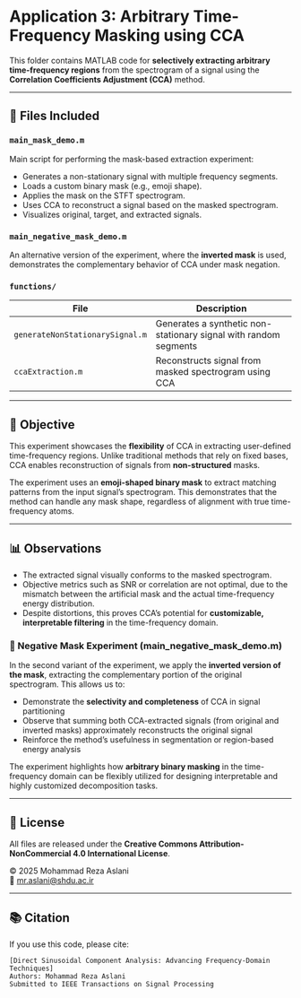 # Application 3: Arbitrary Time-Frequency Masking using CCA

This folder contains MATLAB code for **selectively extracting arbitrary time-frequency regions** from the spectrogram of a signal using the **Correlation Coefficients Adjustment (CCA)** method.

---

## 📁 Files Included

### `main_mask_demo.m`
Main script for performing the mask-based extraction experiment:
- Generates a non-stationary signal with multiple frequency segments.
- Loads a custom binary mask (e.g., emoji shape).
- Applies the mask on the STFT spectrogram.
- Uses CCA to reconstruct a signal based on the masked spectrogram.
- Visualizes original, target, and extracted signals.

### `main_negative_mask_demo.m`
An alternative version of the experiment, where the **inverted mask** is used, demonstrates the complementary behavior of CCA under mask negation.

### `functions/`

| File                         | Description                                                        |
|------------------------------|--------------------------------------------------------------------|
| `generateNonStationarySignal.m` | Generates a synthetic non-stationary signal with random segments |
| `ccaExtraction.m`           | Reconstructs signal from masked spectrogram using CCA             |

---

## 🎯 Objective

This experiment showcases the **flexibility** of CCA in extracting user-defined time-frequency regions. Unlike traditional methods that rely on fixed bases, CCA enables reconstruction of signals from **non-structured** masks.

The experiment uses an **emoji-shaped binary mask** to extract matching patterns from the input signal’s spectrogram. This demonstrates that the method can handle any mask shape, regardless of alignment with true time-frequency atoms.

---

## 📊 Observations

- The extracted signal visually conforms to the masked spectrogram.
- Objective metrics such as SNR or correlation are not optimal, due to the mismatch between the artificial mask and the actual time-frequency energy distribution.
- Despite distortions, this proves CCA’s potential for **customizable, interpretable filtering** in the time-frequency domain.

### 🔁 Negative Mask Experiment (main_negative_mask_demo.m)

In the second variant of the experiment, we apply the **inverted version of the mask**, extracting the complementary portion of the original spectrogram. This allows us to:

- Demonstrate the **selectivity and completeness** of CCA in signal partitioning
- Observe that summing both CCA-extracted signals (from original and inverted masks) approximately reconstructs the original signal
- Reinforce the method’s usefulness in segmentation or region-based energy analysis

The experiment highlights how **arbitrary binary masking** in the time-frequency domain can be flexibly utilized for designing interpretable and highly customized decomposition tasks.

---

## 📄 License

All files are released under the **Creative Commons Attribution-NonCommercial 4.0 International License**.

© 2025 Mohammad Reza Aslani\
📧 [mr.aslani@shdu.ac.ir](mailto\:mr.aslani@shdu.ac.ir)

---

## 📚 Citation

If you use this code, please cite:
```
[Direct Sinusoidal Component Analysis: Advancing Frequency-Domain Techniques]  
Authors: Mohammad Reza Aslani  
Submitted to IEEE Transactions on Signal Processing
```

